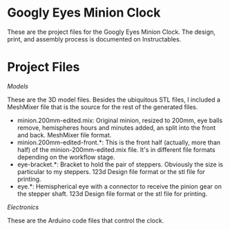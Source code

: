 # Googly Eyes Minion Clock
These are the project files for the Googly Eyes Minion Clock. The design, print, and assembly process is documented on Instructables.

# Project Files

*Models*

These are the 3D model files. Besides the ubiquitous STL files, I included a MeshMixer file that is the source for the rest of the generated files.

* minion.200mm-edited.mix: Original minion, resized to 200mm, eye balls remove, hemispheres hours and minutes added, an split into the front and back. MeshMixer file format.
* minion.200mm-edited-front.*: This is the front half (actually, more than half) of the minion-200mm-edited.mix file. It's in different file formats depending on the workflow stage.
* eye-bracket.*: Bracket to hold the pair of steppers. Obviously the size is particular to my steppers. 123d Design file format or the stl file for printing.
* eye.*: Hemispherical eye with a connector to receive the pinion gear on the stepper shaft. 123d Design file format or the stl file for printing.

*Electronics*

These are the Arduino code files that control the clock.

